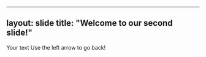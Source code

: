 _ _ _ 
layout: slide
title: "Welcome to our second slide!"
---
Your text
Use the left arrow to go back!
